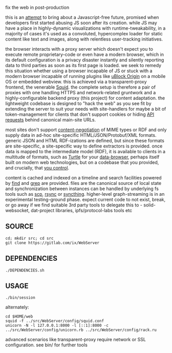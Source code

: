 fix the web in post-production

this is an [attempt](http://suckless.org/philosophy/) to bring about a Javascript-free future, promised when developers first started abusing JS soon after its creation. while JS may have a place in highly-dynamic visualizations with runtime-tweakability, in a majority of cases it's used as a convoluted, hypercomplex loader for static content like text and images, along with relentless user-tracking initiatives.

the browser interacts with a proxy server which doesn't expect you to execute remote proprietary-code or even have a modern browser, which in its default configuration is a privacy disaster instantly and silently reporting data to third parties as soon as its first page is loaded. we seek to remedy this situation whether using a browser incapable of JS or stuck with a modern browser incapable of running plugins like [uBlock Origin](https://github.com/gorhill/uBlock) on a mobile OS or embedded webview. this is achieved via a transparent-proxy frontend, the venerable [Squid](http://www.squid-cache.org/). the complete setup is therefore a pair of proxies with one handling HTTPS and network-related gruntwork and a highly-configurable backend proxy (this project) for content adaptation. the lightweight codebase is designed to "hack the web" as you see fit by extending the server to suit your needs with site-handlers for maybe a bit of token-management for clients that don't support cookies or hiding [API requests](https://ruben.verborgh.org/blog/2013/11/29/the-lie-of-the-api/) behind canonical main-site URLs.

most sites don't support [content-negotiation](https://www.w3.org/DesignIssues/Conneg) of MIME types or RDF and only supply data in ad-hoc site-specific HTML/JSON/Protobuf/XML formats. generic JSON and HTML RDF-izations are defined, but since these formats are site-specific, a site-specific way to define extractors is provided. once data is mapped to the intermediate model (RDF), it is available to clients in a multitude of formats, such as [Turtle](https://en.wikipedia.org/wiki/Turtle_(syntax)) for your [data-browser](https://github.com/solid/data-kitchen), perhaps itself built on modern web technologies, but on a codebase that you provided, and crucially, that [you control](https://www.gnu.org/philosophy/keep-control-of-your-computing.en.html#content).

content is cached and indexed on a timeline and search facilities powered by [find](https://www.gnu.org/software/findutils/manual/html_mono/find.html) and [grep](https://www.gnu.org/software/grep/manual/grep.html) are provided. files are the canonical source of local state and synchronization between instances can be handled by underlying fs tools such as [scp](https://github.com/openssh/openssh-portable/blob/master/scp.c), [rsync](https://wiki.archlinux.org/index.php/Rsync) or [syncthing](https://syncthing.net/). higher-level graph-streaming is in an experimental testing-ground phase. expect current code to not exist, break, or go away if we find suitable 3rd party tools to delegate this to - solid-websocket, dat-project libraries, ipfs/protocol-labs tools etc

## SOURCE
    cd; mkdir src; cd src
    git clone https://gitlab.com/ix/WebServer

## DEPENDENCIES

    ./DEPENDENCIES.sh

## USAGE

    ./bin/session

alternately:

    cd $HOME/web
    squid -f ../src/WebServer/config/squid.conf
    unicorn -N -l 127.0.0.1:8000 -l [::1]:8000 -c ../src/WebServer/config/unicorn.rb ../src/WebServer/config/rack.ru

advanced scenarios like transparent-proxy require network or SSL configuration. see bin/ for further tools
